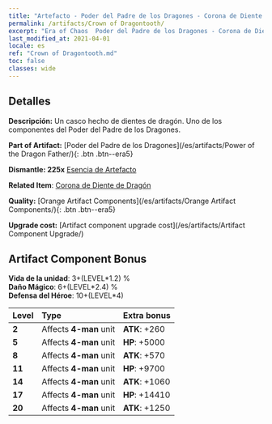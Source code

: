 ```yaml
---
title: "Artefacto - Poder del Padre de los Dragones - Corona de Diente de Dragón"
permalink: /artifacts/Crown of Dragontooth/
excerpt: "Era of Chaos  Poder del Padre de los Dragones - Corona de Diente de Dragón. Un casco hecho de dientes de dragón. Uno de los componentes del Poder del Padre de los Dragones."
last_modified_at: 2021-04-01
locale: es
ref: "Crown of Dragontooth.md"
toc: false
classes: wide
---
```




## Detalles

 **Descripción:** Un casco hecho de dientes de dragón. Uno de los componentes del Poder del Padre de los Dragones.

 **Part of Artifact:** [Poder del Padre de los Dragones](/es/artifacts/Power of the Dragon Father/){: .btn .btn--era5}

 **Dismantle: 225x** [Esencia de Artefacto](/es/Items/con_905/)

 **Related Item**: [Corona de Diente de Dragón](/es/Items/art_147/)

 **Quality:** [Orange Artifact Components](/es/artifacts/Orange Artifact Components/){: .btn .btn--era5}

 **Upgrade cost:** [Artifact component upgrade cost](/es/artifacts/Artifact Component Upgrade/)

## Artifact Component Bonus

  **Vida de la unidad**: 3+(LEVEL\*1.2) %<br/>**Daño Mágico**: 6+(LEVEL\*2.4) %<br/>**Defensa del Héroe**: 10+(LEVEL\*4)

  |  Level  | Type |    Extra bonus  | 
  |:--------|:-----|:----------------| 
  | **2** | Affects **4-man** unit | **ATK**: +260 | 
  | **5** | Affects **4-man** unit | **HP**: +5000 | 
  | **8** | Affects **4-man** unit | **ATK**: +570 | 
  | **11** | Affects **4-man** unit | **HP**: +9700 | 
  | **14** | Affects **4-man** unit | **ATK**: +1060 | 
  | **17** | Affects **4-man** unit | **HP**: +14410 | 
  | **20** | Affects **4-man** unit | **ATK**: +1250 | 

